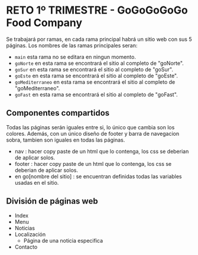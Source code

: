# RETO 1º TRIMESTRE - GoGoGoGoGo Food Company

Se trabajará por ramas, en cada rama principal habrá un sitio web con sus 5 páginas. Los nombres de las ramas principales seran:
- ``main`` esta rama no se editara en ningun momento.
- ``goNorte`` en esta rama se encontrará el sitio al completo de "goNorte".
- ``goSur`` en esta rama se encontrará el sitio al completo de "goSur".
- ``goEste`` en esta rama se encontrará el sitio al completo de "goEste".
- ``goMediterraneo`` en esta rama se encontrará el sitio al completo de "goMediterraneo".
- ``goFast`` en esta rama se encontrará el sitio al completo de "goFast".

## Componentes compartidos

Todas las páginas serán iguales entre si, lo único que cambia son los colores. Además, con un único diseño de footer y barra de navegacion sobra, tambien son iguales en todas las páginas.
 - nav : hacer copy paste de un html que lo contenga, los css se deberian de aplicar solos.
 - footer : hacer copy paste de un html que lo contenga, los css se deberian de aplicar solos.
 - en go[nombre del sitio] : se encuentran definidas todas las variables usadas en el sitio.
 
## División de páginas web

- Index
- Menu
- Noticias
- Localización
  - Página de una noticia especifica
- Contacto
